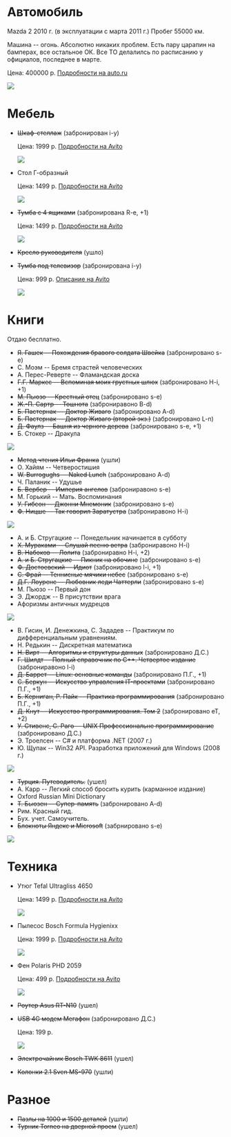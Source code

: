 # Автомобиль

Mazda 2 2010 г. (в эксплуатации с марта 2011 г.) Пробег 55000 км.

Машина -- огонь. Aбсолютно никаких проблем. Есть пару царапин на бамперах, все остальное ОК. Все ТО делалилсь по расписанию у официалов, последнее в марте.

Цена: 400000 р. [Подробности на auto.ru](http://auto.ru/cars/used/sale/1011550721-99fab)

![](https://dl.dropboxusercontent.com/u/35062521/IMG_3588.JPG)

# Мебель

* ~~Шкаф-стеллаж~~ (забронирован i-y)

  Цена: 1999 р.
  [Подробности на Avito](https://www.avito.ru/moskva/mebel_i_interer/shkaf-stellazh_549580954)

  ![](https://dl.dropboxusercontent.com/u/35062521/IMG_3681.JPG)

* Стол Г-образный

  Цена: 1499 р.
  [Подробности на Avito](https://www.avito.ru/moskva/mebel_i_interer/stol_g-obraznyy_549583454)

  ![](https://dl.dropboxusercontent.com/u/35062521/IMG_3683.JPG)

* ~~Тумба с 4 ящиками~~ (забронирована R-e, +1)

  Цена: 1499 р.
  [Подробности на Avito](https://www.avito.ru/moskva/mebel_i_interer/tumba_s_4_yaschikami_549579261)

  ![](https://dl.dropboxusercontent.com/u/35062521/IMG_3684.JPG)

* ~~Кресло руководителя~~ (ушло)
* ~~Тумба под телевизор~~ (забронирована i-y)

  Цена: 999 р.
  [Oписание на Avito](https://www.avito.ru/moskva/mebel_i_interer/tumba_pod_tv_ikea_549593014)

  ![](https://dl.dropboxusercontent.com/u/35062521/IMG_3688.JPG)

# Книги
  Отдаю бесплатно.

  * ~~Я. Гашек -- Похождения бравого солдата Швейка~~ (забронировано s-e)
  * С. Моэм -- Бремя страстей человеческих
  * А. Перес-Реверте -- Фламандская доска
  * ~~Г.Г. Маркес -- Вспоминая моих грустных шлюх~~ (забронировано H-i, +1)
  * ~~М. Пьюзо -- Крестный отец~~ (забронировано s-e)
  * ~~Ж.-П. Сартр -- Тошнота~~ (заброниравоно B-d)
  * ~~Б. Пастернак -- Доктор Живаго~~ (забронировано A-d)
  * ~~Б. Пастернак -- Доктор Живаго (второй экз.)~~ (забронировано L-n)
  * ~~Д. Фаулз -- Башня из черного дерева~~ (забронировано s-e, +1)
  * Б. Стокер -- Дракула

  ![](https://dl.dropboxusercontent.com/u/35062521/IMG_3691.JPG)

  * ~~Метод чтения Ильи Франка~~ (ушли)
  * О. Хайям -- Четверостишия
  * ~~W. Burrogughs -- Naked Lunch~~ (забронировано A-d)
  * Ч. Паланик -- Удушье
  * ~~Б. Вербер -- Империя ангелов~~ (заброниравоно s-e)
  * М. Горький -- Мать. Воспоминания
  * ~~У. Гибсон -- Джонни Мнемоник~~ (забронировано s-e)
  * ~~Ф. Ницше -- Так говорил Заратустра~~ (заброниравоно H-i)

  ![](https://dl.dropboxusercontent.com/u/35062521/IMG_3692.JPG)

  * А. и Б. Стругацкие -- Понедельник начинается в субботу
  * ~~Х. Мураками -- Слушай песню ветра~~ (заброниравоно H-i)
  * ~~В. Набоков -- Лолита~~ (заброниравно H-i, +2)
  * ~~А. и Б. Стругацкие -- Пикник на обочине~~ (забронировано s-e)
  * ~~Ф. Достоевский -- Идиот~~ (забронировано l-i, +1)
  * ~~С. Фрай -- Теннисные мячики небес~~ (забронировано s-e)
  * ~~Д.Г. Лоуренс -- Любовник леди Чаттерли~~ (забронировано s-e)
  * М. Пьюзо -- Первый дон
  * Э. Джордж -- В присутствии врага
  * Афоризмы античных мудрецов

  ![](https://dl.dropboxusercontent.com/u/35062521/IMG_3694.JPG)

  * В. Гисин, И. Денежкина, С. Зададев -- Практикум по дифференциальным уравнениям.
  * Н. Редькин -- Дискретная математика
  * ~~Н. Вирт -- Алгоритмы и структуры данных~~ (забронировано Д.С.)
  * ~~Г. Шилдт -- Полный справочник по C++. Четвертое издание~~ (заброниравоно l-i)
  * ~~Д. Баррет -- Linux: основные команды~~ (забронировано П.Г., +1)
  * ~~C. Беркун -- Искусство управления IT-проектами~~ (забронировано П.Г., +1)
  * ~~Б. Керниган, Р. Пайк -- Практика программирования~~ (забронировано П.Г., +1)
  * ~~Д. Кнут -- Искусство программирования. Том 2~~ (забронировано eT, +2)
  * ~~У. Стивенс, С. Раго -- UNIX Профессиональне программирование~~ (забронировано Д.С.)
  * Э. Троелсен -- C# и платформа .NET (2007 г.)
  * Ю. Щупак -- Win32 API. Разработка приложений для Windows (2008 г.)

  ![](https://dl.dropboxusercontent.com/u/35062521/IMG_3698.JPG)

  * ~~Турция. Путеводитель.~~ (ушел)
  * A. Карр -- Легкий способ бросить курить (карманное издание)
  * Oxford Russian Mini Dictionary
  * ~~Т. Бьюзен -- Супер-память~~ (забронировано A-d)
  * Рим. Красный гид.
  * Бух. учет. Самоучитель.
  * ~~Блокноты Яндекс и Microsoft~~ (забрнировано s-e)

  ![](https://dl.dropboxusercontent.com/u/35062521/IMG_3697.JPG)

# Техника

* Утюг Tefal Ultragliss 4650

  Цена: 1499 р.
  [Подробности на Avito](https://www.avito.ru/moskva/bytovaya_tehnika/utyug_tefal_ultragliss_4650_550410076)
  
  ![](https://dl.dropboxusercontent.com/u/35062521/iron.jpg)

* Пылесос Bosch Formula Hygienixx

  Цена: 1999 р.
  [Подробности на Avito](https://www.avito.ru/moskva/bytovaya_tehnika/pylesos_bosch_formula_hygienixx_549677120)

  ![](https://dl.dropboxusercontent.com/u/35062521/IMG_3701.JPG)

* Фен Polaris PHD 2059

  Цена: 499 р.
  [Подробности на Avito](https://www.avito.ru/moskva/bytovaya_tehnika/fen_polaris_phd_2059_549677899)

  ![](https://dl.dropboxusercontent.com/u/35062521/IMG_3712.JPG)

* ~~Роутер Asus RT-N10~~ (ушел)
* ~~USB 4G модем Мегафон~~ (забронировано Д.С.)

  Цена: 199 р.

  ![](https://dl.dropboxusercontent.com/u/35062521/IMG_3699.JPG)

* ~~Электрочайник Bosch TWK 8611~~ (ушел)
* ~~Колонки 2.1 Sven MS-970~~ (ушли)

# Разное

* ~~Пазлы на 1000 и 1500 деталей~~ (ушли)
* ~~Турник Torneo на дверной проем~~ (ушел)

